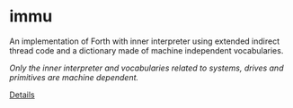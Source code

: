 # immu

An implementation of Forth with inner interpreter using extended indirect thread code and a dictionary made of machine independent vocabularies. 
  
_Only the inner interpreter and vocabularies related to systems, drives and primitives are machine dependent._

[Details](https://github.com/agsb/immu/blob/main/Details.md)
